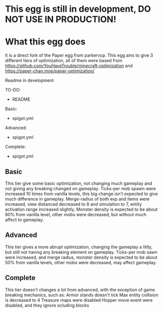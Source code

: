 # This egg is still in development, DO NOT USE IN PRODUCTION!

# What this egg does

It is a direct fork of the Paper egg from parkervcp.
This egg ains to give 3 different tiers of optimization, all of them were based from https://github.com/YouHaveTrouble/minecraft-optimization and https://paper-chan.moe/paper-optimization/

Readme in development

TO-DO:
* README

Basic:
* spigot.yml

Advanced:
* spigot.yml

Complete:
* spigot.yml

## Basic

This tier give some basic optimization, not changing much gameplay and not giving any breaking changed on gameplay.
Ticks-per mob spawn were increased 10 times from vanilla levels, this big change isn't expected to give much difference in gameplay.
Merge-radius of both exp and items were increased, view distanced decreased to 8 and simulation to 7, entity activation range increased slightly.
Monster density is expected to be about 80% from vanilla level, other mobs were decreased, but without much affect to gameplay.

## Advanced

This tier gives a more abrupt optimization, changing the gameplay a littly, but still not having any breaking element on gameplay.
Ticks-per mob sawn were increased, and merge radius, monster density is expected to be about 50% from vanilla levels, other mobs were decreased, may affect gameplay.

## Complete

This tier doesn't changes a lot from advanced, with the exception of game breaking mechanics, such as:
Armor stands doesn't tick
Max entity collision is decreased to 4
Treasure maps were disabled
Hopper move event were disabled, and they ignore ocluding blocks